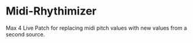 # Midi-Rhythimizer

Max 4 Live Patch for replacing midi pitch values with new values from a second source.
